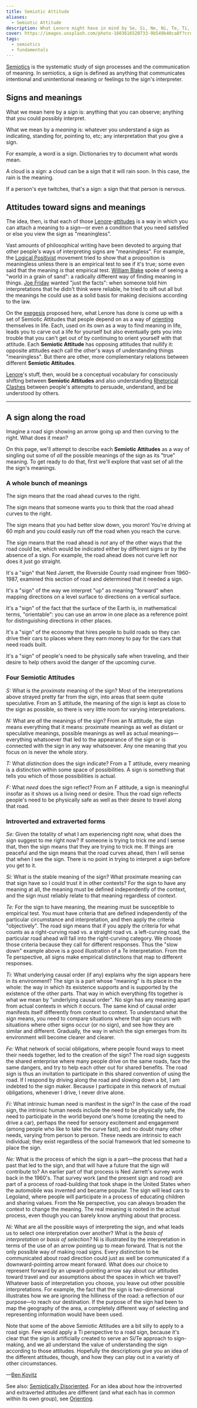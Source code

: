 ```yaml
---
title: Semiotic Attitude
aliases:
  - Semiotic Attitude
description: What Lenore might have in mind by Se, Si, Ne, Ni, Te, Ti, Fe, and Fi is different ways of understanding how signs relate to meanings—or rather, "what signs mean".
cover: https://images.unsplash.com/photo-1603616520733-9b549b40ca8f?crop=entropy&cs=srgb&fm=jpg&ixid=M3wxOTcwMjR8MHwxfHNlYXJjaHw4fHxzaWducG9zdHxlbnwwfHx8fDE3NDIzNDgwMTd8MA&ixlib=rb-4.0.3&q=85
tags:
  - semiotics
  - fundamentals
---
```


[Semiotics](https://en.wikipedia.org/semiotics) is the systematic study of sign processes and the communication of meaning. In semiotics, a sign is defined as anything that communicates intentional and unintentional meaning or feelings to the sign's interpreter.

## Signs and meanings

What we mean here by a _sign_ is: anything that you can observe; anything that you could possibly interpret.

What we mean by a _meaning_ is: whatever you understand a sign as indicating, standing for, pointing to, etc; any interpretation that you give a sign.

For example, a word is a sign. Dictionaries try to document what words mean.

A cloud is a sign: a cloud can be a sign that it will rain soon. In this case, the rain is the meaning.

If a person's eye twitches, that's a sign: a sign that that person is nervous.

## Attitudes toward signs and meanings

The idea, then, is that each of those [Lenore](../typologists/lenore-thomson)-[attitudes](../fundamentals/function-attitude) is a way in which you can attach a meaning to a sign—or even a condition that you need satisfied or else you view the sign as "meaningless".

Vast amounts of philosophical writing have been devoted to arguing that other people's ways of interpreting signs are "meaningless". For example, the [Logical Positivist](https://en.wikipedia.org/logical_positivism) movement tried to show that a proposition is meaningless unless there is an empirical test to see if it's true; some even said that the meaning _is_ that empirical test. [William Blake](https://en.wikipedia.org../William_Blake) spoke of seeing a "world in a grain of sand": a radically different way of finding meaning in things. [Joe Friday](https://en.wikipedia.org../Joe_Friday) wanted "just the facts": when someone told him interpretations that he didn't think were reliable, he tried to sift out all but the meanings he could use as a solid basis for making decisions according to the law.

On the [exegesis](../fundamentals/exegesis) proposed here, what Lenore has done is come up with a set of Semiotic Attitudes that people depend on as a way of [orienting](../sign-interpretation/orienting) themselves in life. Each, used on its own as a way to find meaning in life, leads you to carve out a life for yourself but also eventually gets you into trouble that you can't get out of by continuing to orient yourself with that attitude. Each **Semiotic Attitude** has opposing attitudes that nullify it: opposite attitudes each call the other's ways of understanding things "meaningless". But there are other, more complementary relations between different **Semiotic Attitudes**.

[Lenore](../typologists/lenore-thomson)'s stuff, then, would be a conceptual vocabulary for consciously shifting between **Semiotic Attitudes** and also understanding [Rhetorical Clashes](../far-flung-explorations/rhetoric/rhetorical-clash) between people's attempts to persuade, understand, and be understood by others.

---

## A sign along the road

Imagine a road sign showing an arrow going up and then curving to the right. What does it mean?

On this page, we'll attempt to describe each **Semiotic Attitudes** as a way of singling out some of _all_ the possible meanings of the sign as its "true" meaning. To get ready to do that, first we'll explore that vast set of all the the sign's meanings.

### A whole bunch of meanings

The sign means that the road ahead curves to the right.

The sign means that someone wants you to think that the road ahead curves to the right.

The sign means that you had better slow down, you moron! You're driving at 60 mph and you could easily run off the road when you reach the curve.

The sign means that the road ahead is _not_ any of the other ways that the road could be, which would be indicated either by different signs or by the absence of a sign. For example, the road ahead does not curve left nor does it just go straight.

It's a "sign" that Ned Jarrett, the Riverside County road engineer from 1960-1987, examined this section of road and determined that it needed a sign.

It's a "sign" of the way we interpret "up" as meaning "forward" when mapping directions on a level surface to directions on a vertical surface.

It's a "sign" of the fact that the surface of the Earth is, in mathematical terms, "orientable": you can use an arrow in one place as a reference point for distinguishing directions in other places.

It's a "sign" of the economy that hires people to build roads so they can drive their cars to places where they earn money to pay for the cars that need roads built.

It's a "sign" of people's need to be physically safe when traveling, and their desire to help others avoid the danger of the upcoming curve.

### Four Semiotic Attitudes

_S:_ What is the _proximate_ meaning of the sign? Most of the interpretations above strayed pretty far from the sign, into areas that seem quite speculative. From an S attitude, the meaning of the sign is kept as close to the sign as possible, so there is very little room for varying interpretations.

_N:_ What are _all_ the meanings of the sign? From an N attitude, the sign means everything that it means: proximate meanings as well as distant or speculative meanings, possible meanings as well as actual meanings—everything whatsoever that led to the appearance of the sign or is connected with the sign in any way whatsoever. Any one meaning that you focus on is never the whole story.

_T:_ What _distinction_ does the sign indicate? From a T attitude, every meaning is a distinction within some space of possibilities. A sign is something that tells you which of those possibilities is actual.

_F:_ What _need_ does the sign reflect? From an F attitude, a sign is meaningful insofar as it shows us a living need or desire. Thus the road sign reflects people's need to be physically safe as well as their desire to travel along that road.

### Introverted and extraverted forms

_Se:_ Given the totality of what I am experiencing right now, what does the sign suggest to me right now? If someone is trying to trick me and I sense that, then the sign means that they are trying to trick me. If things are peaceful and the sign means that the road curves ahead, then I will sense that when I see the sign. There is no point in trying to interpret a sign before you get to it.

_Si:_ What is the stable meaning of the sign? What proximate meaning can that sign have so I could trust it in other contexts? For the sign to have any meaning at all, the meaning must be defined independently of the context, and the sign must reliably relate to that meaning regardless of context.

_Te:_ For the sign to have meaning, the meaning must be susceptible to empirical test. You must have criteria that are defined independently of the particular circumstance and interpretation, and then apply the criteria "objectively". The road sign means that if you apply the criteria for what counts as a right-curving road vs. a straight road vs. a left-curving road, the particular road ahead will fall into the right-curving category. We choose those criteria because they call for different responses. Thus the "slow down" example above is a good illustration of a Te interpretation. From the Te perspective, all signs make empirical distinctions that map to different responses.

_Ti:_ What underlying causal order (if any) explains why the sign appears here in its environment? The sign is a part whose "meaning" is its place in the whole: the way in which its existence supports and is supported by the existence of the other parts. That way in which everything fits together is what we mean by "underlying causal order". No sign has any meaning apart from actual contexts in which it occurs. The same kind of causal order manifests itself differently from context to context. To understand what the sign means, you need to compare situations where that sign occurs with situations where other signs occur (or no sign), and see how they are similar and different. Gradually, the way in which the sign emerges from its environment will become clearer and clearer.

_Fe:_ What network of social obligations, where people found ways to meet their needs together, led to the creation of the sign? The road sign suggests the shared enterprise where many people drive on the same roads, face the same dangers, and try to help each other out for shared benefits. The road sign is thus an invitation to participate in this shared convention of using the road. If I respond by driving along the road and slowing down a bit, I am indebted to the sign maker. Because I participate in this network of mutual obligations, whenever I drive, I never drive alone.

_Fi:_ What intrinsic human need is manifest in the sign? In the case of the road sign, the intrinsic human needs include the need to be physically safe, the need to participate in the world beyond one's home (creating the need to drive a car), perhaps the need for sensory excitement and engagement (among people who like to take the curve fast), and no doubt many other needs, varying from person to person. These needs are intrinsic to each individual; they exist regardless of the social framework that led someone to place the sign.

_Ne:_ What is the process of which the sign is a part—the process that had a past that led to the sign, and that will have a future that the sign will contribute to? An earlier part of that process is Ned Jarrett's survey work back in the 1960's. That survey work (and the present sign and road) are part of a process of road-building that took shape in the United States when the automobile was invented and became popular. The sign will lead cars to Legoland, where people will participate in a process of educating children and sharing values. From the Ne perspective, you can always broaden the context to change the meaning. The real meaning is rooted in the actual process, even though you can barely know anything about that process.

_Ni:_ What are all the possible ways of interpreting the sign, and what leads us to select one interpretation over another? What is the _basis of interpretation_ or _basis of selection?_ Ni is illustrated by the interpretation in terms of the use of an arrow pointing up to mean forward. That is not the only possible way of making road signs. Every distinction to be communicated about road direction could just as well be communicated if a downward-pointing arrow meant forward. What does our choice to represent forward by an upward-pointing arrow say about our attitudes toward travel and our assumptions about the spaces in which we travel? Whatever basis of interpretation you choose, you leave out other possible interpretations. For example, the fact that the sign is two-dimensional illustrates how we are ignoring the hilliness of the road: a reflection of our purpose—to reach our destination. If the purpose of the sign had been to map the geography of the area, a completely different way of selecting and representing information would have been used.

Note that some of the above Semiotic Attitudes are a bit silly to apply to a road sign. Few would apply a Ti perspective to a road sign, because it's clear that the sign is artificially created to serve an Si/Te approach to sign-making, and we all understand the value of understanding the sign according to those attitudes. Hopefully the descriptions give you an idea of the different attitudes, though, and how they can play out in a variety of other circumstances.

—[Ben Kovitz](https://web.archive.org/web/20061221021507/http://greenlightwiki.com/lenore-exegesis/Ben_Kovitz)

See also: [Semiotically Disoriented](../semiotically-disoriented). For an idea about how the introverted and extraverted attitudes are different (and what each has in common within its own group), see [Orienting](../sign-interpretation/orienting).
